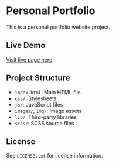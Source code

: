 # Personal Portfolio

This is a personal portfolio website project.

## Live Demo

[Visit live page here](https://scylla8434.github.io/viktah)


## Project Structure
- `index.html`: Main HTML file
- `css/`: Stylesheets
- `js/`: JavaScript files
- `images/`, `img/`: Image assets
- `lib/`: Third-party libraries
- `scss/`: SCSS source files

## License
See `LICENSE.txt` for license information.
